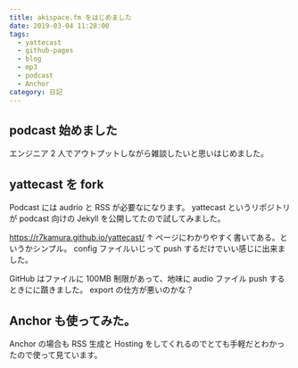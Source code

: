 ```yaml
---
title: akispace.fm をはじめました
date: 2019-03-04 11:28:00
tags:
  - yattecast
  - github-pages
  - blog
  - mp3
  - podcast
  - Anchor
category: 日記
---
```


## podcast 始めました

エンジニア 2 人でアウトプットしながら雑談したいと思いはじめました。

## yattecast を fork

Podcast には audrio と RSS が必要なになります。
yattecast というリポジトリが podcast 向けの Jekyll を公開してたので試してみました。

https://r7kamura.github.io/yattecast/
↑ ページにわかりやすく書いてある。というかシンプル。
config ファイルいじって push するだけでいい感じに出来ました。

GitHub はファイルに 100MB 制限があって、地味に audio ファイル push するときにに躓きました。
export の仕方が悪いのかな？

## Anchor も使ってみた。

Anchor の場合も RSS 生成と Hosting をしてくれるのでとても手軽だとわかったので使って見ています。
